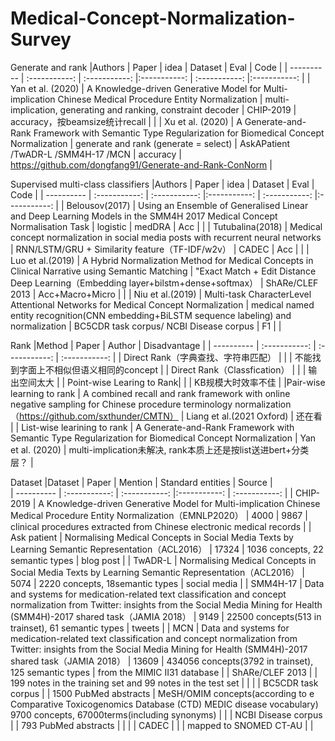 # Medical-Concept-Normalization-Survey

Generate and rank
|Authors    | Paper     | idea     |  Dataset     |  Eval     |  Code     |
| ---------- | :-----------:  | :-----------: |:-----------:  | :-----------: |:-----------:  |
| Yan et al. (2020)     | A Knowledge-driven Generative Model for Multi-implication Chinese Medical Procedure Entity Normalization     | multi-implication, generating and ranking, constraint decoder    | CHIP-2019    | accuracy，按beamsize统计recall    |      |
| Xu et al. (2020)      | A Generate-and-Rank Framework with Semantic Type Regularization for Biomedical Concept Normalization     | generate and rank (generate = select)    | AskAPatient /TwADR-L /SMM4H-17 /MCN    | accuracy   | https://github.com/dongfang91/Generate-and-Rank-ConNorm     |

Supervised multi-class classifiers
|Authors    | Paper     | idea     |  Dataset     |  Eval     |  Code     |
| ---------- | :-----------:  | :-----------: |:-----------:  | :-----------: |:-----------:  |
| Belousov(2017)    | Using an Ensemble of Generalised Linear and Deep Learning Models in the SMM4H 2017 Medical Concept Normalisation Task     | logistic    | medDRA    | Acc   |      |
|   Tutubalina(2018)   | Medical concept normalization in social media posts with recurrent neural networks     |  RNN/LSTM/GRU + Similarity feature（TF-IDF/w2v） | CADEC    | Acc    |      |
|  Luo et al.(2019)     | A Hybrid Normalization Method for Medical Concepts in Clinical Narrative using Semantic Matching     | "Exact Match + Edit Distance Deep Learning（Embedding layer+bilstm+dense+softmax）   | ShARe/CLEF 2013   | Acc+Macro+Micro  |     |
| Niu et al.(2019)    | Multi-task CharacterLevel Attentional Networks for Medical Concept Normalization     | medical named entity recognition(CNN embedding+BiLSTM sequence labeling) and normalization    | BC5CDR task corpus/ NCBI Disease corpus    | F1    |  |

Rank
|Method   | Paper     | Author     |  Disadvantage  |
| ---------- | :-----------:  | :-----------: | :-----------: |
| Direct Rank（字典查找、字符串匹配） |   |   |  不能找到字面上不相似但语义相同的concept |
| Direct Rank（Classfication） |   |   |  输出空间太大 |
| Point-wise Learing to Rank|   |   |  KB规模大时效率不佳  |
|Pair-wise learning to rank |   A combined recall and rank framework with online negative sampling for Chinese procedure terminology normalization（https://github.com/sxthunder/CMTN） |  Liang et al.(2021 Oxford) | 还在看 |
| List-wise learining to rank |  A Generate-and-Rank Framework with Semantic Type Regularization for Biomedical Concept Normalization        |  Yan et al. (2020)     |  multi-implication未解决, rank本质上还是按list送进bert+分类层？ |

Dataset
|Dataset    | Paper | Mention     | Standard entities     |  Source     |  
| ---------- | :-----------:  | :-----------: |:-----------:  | :-----------:  | 
| CHIP-2019   |    A Knowledge-driven Generative Model for Multi-implication Chinese Medical Procedure Entity Normalization（EMNLP2020）   |   4000   | 9867    | clinical procedures extracted from Chinese electronic medical records    |
| Ask patient   |   Normalising Medical Concepts in Social Media Texts by Learning Semantic Representation（ACL2016）    |  17324    | 1036 concepts, 22 semantic types    |  blog post     |
| TwADR-L   |   Normalising Medical Concepts in Social Media Texts by Learning Semantic Representation（ACL2016）    |    5074  | 2220 concepts, 18semantic types   | social media    |
| SMM4H-17   |  Data and systems for medication-related text classification and concept normalization from Twitter: insights from the Social Media Mining for Health (SMM4H)-2017 shared task（JAMIA 2018）     |   9149   | 22500 concepts(513 in trainset), 61 semantic types    |  tweets     |
| MCN  |   Data and systems for medication-related text classification and concept normalization from Twitter: insights from the Social Media Mining for Health (SMM4H)-2017 shared task（JAMIA 2018）    |  13609    | 434056 concepts(3792 in trainset), 125 semantic types    | from the MIMIC II31 database    |
| ShARe/CLEF 2013   |       |    199 notes in the training set and 99 notes in the test set   |    |     |
| BC5CDR task corpus   |       |  1500 PubMed abstracts     |  MeSH/OMIM concepts(according to e Comparative Toxicogenomics Database (CTD) MEDIC disease vocabulary) 9700 concepts, 67000terms(including synonyms)   |     |
| NCBI Disease corpus   |       |  793 PubMed abstracts   |    |     |
| CADEC   |       |      | mapped to SNOMED CT-AU    |     |

